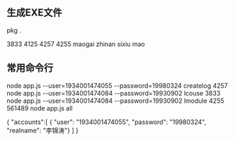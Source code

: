 ## 生成EXE文件
pkg .


3833    4125    4257    4255
maogai  zhinan  sixiu   mao
## 常用命令行
node app.js  --user=1934001474055 --password=19980324 createlog 4257
node app.js  --user=1934001474084 --password=19930902 lcouse 3833
node app.js  --user=1934001474084 --password=19930902 lmodule 4255 561489
node app.js all

{
"accounts":[
{ "user": "1934001474055", "password": "19980324", "realname": "李锦涛"}
]
}
